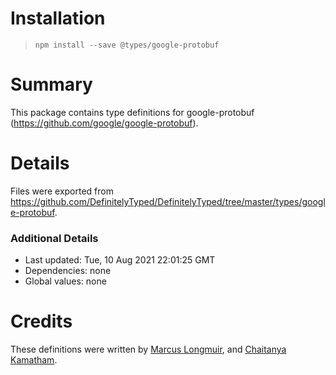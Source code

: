 # Installation
> `npm install --save @types/google-protobuf`

# Summary
This package contains type definitions for google-protobuf (https://github.com/google/google-protobuf).

# Details
Files were exported from https://github.com/DefinitelyTyped/DefinitelyTyped/tree/master/types/google-protobuf.

### Additional Details
 * Last updated: Tue, 10 Aug 2021 22:01:25 GMT
 * Dependencies: none
 * Global values: none

# Credits
These definitions were written by [Marcus Longmuir](https://github.com/marcuslongmuir), and [Chaitanya Kamatham](https://github.com/kamthamc).
